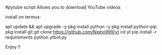 #pytube script
Allows you to download YouTube videos

install on termux:

apt update && apt upgrade -y
pkg install python -y
pkg install python-pip
pkg install git
git clone https://github.com/Nipho999/yt 
cd yt
pip install -r requirements
python ytbot.py


Enjoy !!
